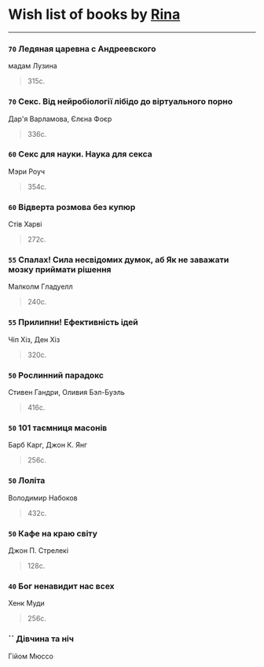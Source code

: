 # Wish list of books by [Rina](https://plus.google.com/u/0/102857111133378678801/)
---

### `70` Ледяная царевна с Андреевского
мадам Лузина
> 315с.

### `70` Секс. Від нейробіології лібідо до віртуального порно
Дар'я Варламова, Єлєна Фоєр
> 336с.

### `60` Секс для науки. Наука для секса
Мэри Роуч
> 354с.

### `60` Відверта розмова без купюр
Стів Харві
> 272с.

### `55` Спалах! Сила несвідомих думок, аб Як не заважати мозку приймати рішення
Малколм Гладуелл
> 240с.

### `55` Прилипни! Ефективність ідей
Чіп Хіз, Ден Хіз
> 320с.

### `50` Рослинний парадокс
Стивен Гандри, Оливия Бэл-Буэль
> 416с.

### `50` 101 таємниця масонів
Барб Карг, Джон К. Янг
> 256с.

### `50` Лоліта
Володимир Набоков
> 432с.

### `50` Кафе на краю світу
Джон П. Стрелекі
> 128с.

### `40` Бог ненавидит нас всех
Хенк Муди
> 256с.

### `` Дівчина та ніч
Гійом Мюссо

